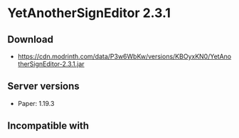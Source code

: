 # YetAnotherSignEditor 2.3.1

## Download
- https://cdn.modrinth.com/data/P3w6WbKw/versions/KBOyxKN0/YetAnotherSignEditor-2.3.1.jar

## Server versions
- Paper: 1.19.3

## Incompatible with